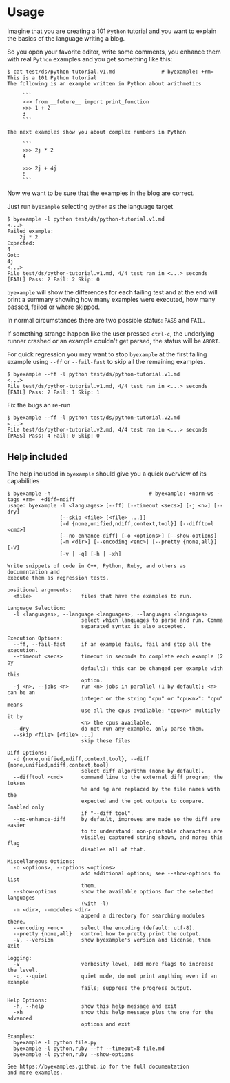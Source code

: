 <!--
Check that we have byexample installed first
$ hash byexample                                    # byexample: +fail-fast

$ alias byexample=byexample\ --pretty\ none

--
-->

# Usage

Imagine that you are creating a 101 ``Python`` tutorial and you want to explain
the basics of the language writing a blog.

So you open your favorite editor, write some comments, you enhance them with
real ``Python`` examples and you get something like this:

```
$ cat test/ds/python-tutorial.v1.md               # byexample: +rm= 
This is a 101 Python tutorial
The following is an example written in Python about arithmetics
 
     ```
     >>> from __future__ import print_function
     >>> 1 + 2
     3
     ```
 
The next examples show you about complex numbers in Python
 
     ```
     >>> 2j * 2
     4
 
     >>> 2j + 4j
     6
     ```
```

Now we want to be sure that the examples in the blog are correct.

Just run ``byexample`` selecting ``python`` as the language target

```
$ byexample -l python test/ds/python-tutorial.v1.md
<...>
Failed example:
    2j * 2
Expected:
4
Got:
4j
<...>
File test/ds/python-tutorial.v1.md, 4/4 test ran in <...> seconds
[FAIL] Pass: 2 Fail: 2 Skip: 0
```

``byexample`` will show the differences for each failing test and at the end
will print a summary showing how many examples were executed, how many passed,
failed or where skipped.

In normal circumstances there are two possible status: ``PASS`` and ``FAIL``.

If something strange happen like the user pressed ``ctrl-c``, the underlying
runner crashed or an example couldn't get parsed, the status will be ``ABORT``.

For quick regression you may want to stop ``byexample`` at the first failing
example using ``--ff`` or ``--fail-fast`` to skip all the remaining examples.

```
$ byexample --ff -l python test/ds/python-tutorial.v1.md
<...>
File test/ds/python-tutorial.v1.md, 4/4 test ran in <...> seconds
[FAIL] Pass: 2 Fail: 1 Skip: 1
```

Fix the bugs an re-run

```
$ byexample --ff -l python test/ds/python-tutorial.v2.md
<...>
File test/ds/python-tutorial.v2.md, 4/4 test ran in <...> seconds
[PASS] Pass: 4 Fail: 0 Skip: 0
```

## Help included

The help included in ``byexample`` should give you a quick overview of its
capabilities

```
$ byexample -h                                # byexample: +norm-ws -tags +rm=  +diff=ndiff
usage: byexample -l <languages> [--ff] [--timeout <secs>] [-j <n>] [--dry]
                 [--skip <file> [<file> ...]]
                 [-d {none,unified,ndiff,context,tool}] [--difftool <cmd>]
                 [--no-enhance-diff] [-o <options>] [--show-options]
                 [-m <dir>] [--encoding <enc>] [--pretty {none,all}] [-V]
                 [-v | -q] [-h | -xh]
 
Write snippets of code in C++, Python, Ruby, and others as documentation and
execute them as regression tests.
 
positional arguments:
  <file>                files that have the examples to run.
 
Language Selection:
  -l <languages>, --language <languages>, --languages <languages>
                        select which languages to parse and run. Comma
                        separated syntax is also accepted.
 
Execution Options:
  --ff, --fail-fast     if an example fails, fail and stop all the execution.
  --timeout <secs>      timeout in seconds to complete each example (2 by
                        default); this can be changed per example with this
                        option.
  -j <n>, --jobs <n>    run <n> jobs in parallel (1 by default); <n> can be an
                        integer or the string "cpu" or "cpu<n>": "cpu" means
                        use all the cpus available; "cpu<n>" multiply it by
                        <n> the cpus available.
  --dry                 do not run any example, only parse them.
  --skip <file> [<file> ...]
                        skip these files
 
Diff Options:
  -d {none,unified,ndiff,context,tool}, --diff {none,unified,ndiff,context,tool}
                        select diff algorithm (none by default).
  --difftool <cmd>      command line to the external diff program; the tokens
                        %e and %g are replaced by the file names with the
                        expected and the got outputs to compare. Enabled only
                        if "--diff tool".
  --no-enhance-diff     by default, improves are made so the diff are easier
                        to to understand: non-printable characters are
                        visible; captured string shown, and more; this flag
                        disables all of that.
 
Miscellaneous Options:
  -o <options>, --options <options>
                        add additional options; see --show-options to list
                        them.
  --show-options        show the available options for the selected languages
                        (with -l)
  -m <dir>, --modules <dir>
                        append a directory for searching modules there.
  --encoding <enc>      select the encoding (default: utf-8).
  --pretty {none,all}   control how to pretty print the output.
  -V, --version         show byexample's version and license, then exit
 
Logging:
  -v                    verbosity level, add more flags to increase the level.
  -q, --quiet           quiet mode, do not print anything even if an example
                        fails; suppress the progress output.
 
Help Options:
  -h, --help            show this help message and exit
  -xh                   show this help message plus the one for the advanced
                        options and exit
 
Examples:
  byexample -l python file.py
  byexample -l python,ruby --ff --timeout=8 file.md
  byexample -l python,ruby --show-options
 
See https://byexamples.github.io for the full documentation
and more examples.
```
